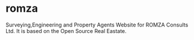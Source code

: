 # romza
Surveying,Engineering and Property Agents Website for ROMZA Consults Ltd. It is based on the Open Source Real Eastate.
